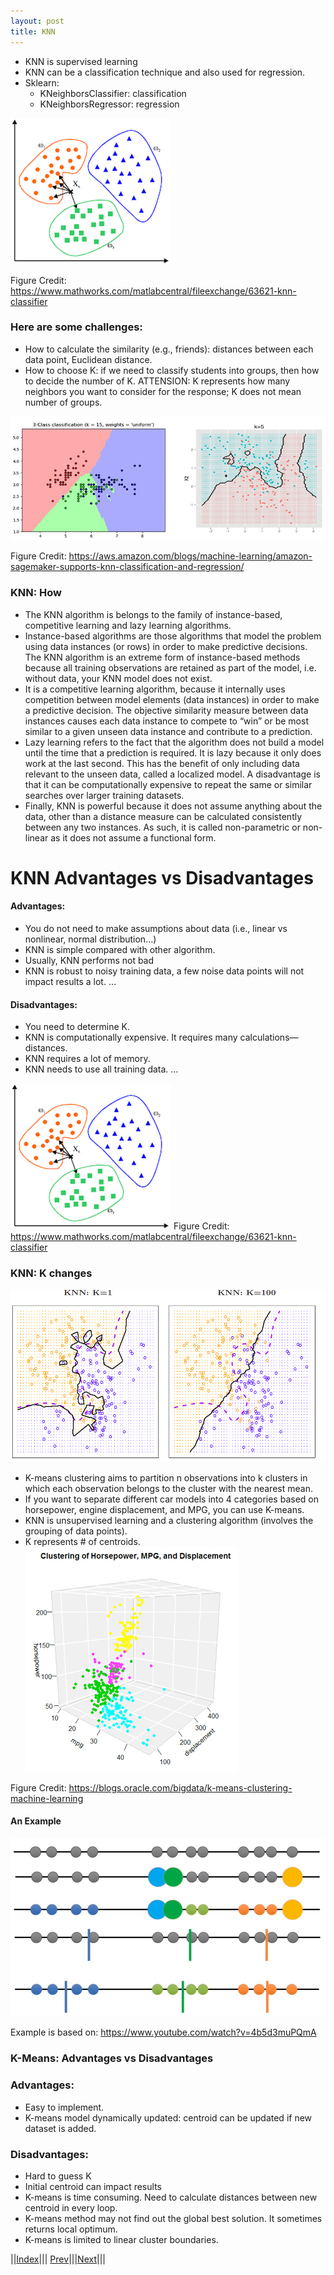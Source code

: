 ```yaml
---
layout: post
title: KNN
---
```


- KNN is supervised learning
- KNN can be a classification technique and also used for regression.
- Sklearn:
    - KNeighborsClassifier: classification
    - KNeighborsRegressor: regression

![](knn2.png)

Figure Credit: <https://www.mathworks.com/matlabcentral/fileexchange/63621-knn-classifier>

### Here are some challenges:
- How to calculate the similarity (e.g., friends): distances between each data point, Euclidean distance.
- How to choose K: if we need to classify students into groups, then how to decide the number of K. ATTENSION: K represents how many neighbors you want to consider for the response; K does not mean number of groups.

![](knn3.png)

Figure Credit: <https://aws.amazon.com/blogs/machine-learning/amazon-sagemaker-supports-knn-classification-and-regression/>

### KNN: How
- The KNN algorithm is belongs to the family of instance-based, competitive learning and lazy learning algorithms.
- Instance-based algorithms are those algorithms that model the problem using data instances (or rows) in order to make predictive decisions. The KNN algorithm is an extreme form of instance-based methods because all training observations are retained as part of the model, i.e. without data, your KNN model does not exist.
- It is a competitive learning algorithm, because it internally uses competition between model elements (data instances) in order to make a predictive decision. The objective similarity measure between data instances causes each data instance to compete to “win” or be most similar to a given unseen data instance and contribute to a prediction.
- Lazy learning refers to the fact that the algorithm does not build a model until the time that a prediction is required. It is lazy because it only does work at the last second. This has the benefit of only including data relevant to the unseen data, called a localized model. A disadvantage is that it can be computationally expensive to repeat the same or similar searches over larger training datasets.
- Finally, KNN is powerful because it does not assume anything about the data, other than a distance measure can be calculated consistently between any two instances. As such, it is called non-parametric or non-linear as it does not assume a functional form.

# KNN Advantages vs Disadvantages

#### Advantages:
- You do not need to make assumptions about data (i.e., linear vs nonlinear, normal distribution…)
- KNN is simple compared with other algorithm.
- Usually, KNN performs not bad
- KNN is robust to noisy training data, a few noise data points will not impact results a lot.
…

#### Disadvantages:
- You need to determine K.
- KNN is computationally expensive. It requires many calculations—distances.
- KNN requires a lot of memory.
- KNN needs to use all training data.
…

![](knn2.png)
Figure Credit: <https://www.mathworks.com/matlabcentral/fileexchange/63621-knn-classifier>

### KNN: K changes

![](knn4.png) 
- K-means clustering aims to partition n observations into k clusters in which each observation belongs to the cluster with the nearest mean.
- If you want to separate different car models into 4 categories based on horsepower, engine displacement, and MPG, you can use K-means.
- KNN is unsupervised learning and a clustering algorithm (involves the grouping of data points). 
- K represents # of centroids.
![](k-means.png)

Figure Credit: https://blogs.oracle.com/bigdata/k-means-clustering-machine-learning

#### An Example
![](k-means2.png)

Example is based on: https://www.youtube.com/watch?v=4b5d3muPQmA

### K-Means: Advantages vs Disadvantages
### Advantages:
- Easy to implement.
- K-means model dynamically updated: centroid can be updated if new dataset is added.

### Disadvantages:
- Hard to guess K
- Initial centroid can impact results
- K-means is time consuming. Need to calculate distances between new centroid in every loop.
- K-means method may not find out the global best solution. It sometimes returns local optimum.
- K-means is limited to linear cluster boundaries.

||[Index](../../)||| [Prev](../)|||[Next](../k-part3/)|||
